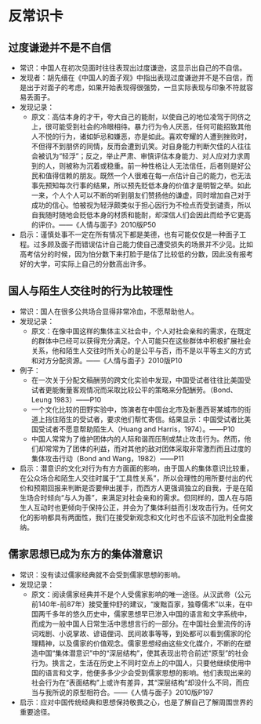 # 反常识卡

## 过度谦逊并不是不自信
* 常识：中国人在初次见面时往往表现出过度谦逊，这显示出自己的不自信。
* 发现者：胡先缙在《中国人的面子观》中指出表现过度谦逊并不是不自信，而是出于对面子的考虑，如果开始表现得很强势，一旦实际表现与印象不符就容易丢面子。
* 发现记录：
	* 原文：高估本身的才干，夸大自己的能耐，以使自己的地位凌驾于同侪之上，很可能受到社会的冷眼相待。暴力行为令人厌恶，任何可能招致其他人不悦的行为，诸如妒忌和嫌恶，亦是如此。喜欢夸耀的人遭到挫败时，不但得不到朋侪的同情，反而会遭到讥笑。对自身能力判断欠佳的人往往会被讥为“轻浮”；反之，举止严肃、审慎评估本身能力、对人应对力求周到的人，则被称为沉着或稳重。前一种性格让人无法信任，后者则是好公民和值得信赖的朋友。既然一个人很难在每一点估计自己的能力，也无法事先预知每次行事的结果，所以预先贬低本身的价值才是明智之举。如此一来，个人个人可以不断的听到朋友们赞扬他的谦虚，同时增加自己对于成功的信心。怕被视为轻浮颇类似于担心因行为不检点而受到谴责，所以自我随时随地会贬低本身的材质和能耐，却深信人们会因此而给予它更高的评价。——《人情与面子》2010版P50
* 启示：谨慎处事不一定在所有情况下都是美德，也有可能仅仅是一种面子工程。过多顾及面子而错误估计自己能力使自己遭受损失的场景并不少见。比如高考估分的时候，因为怕分数下来打脸于是估了比较低的分数，因此没有报考好的大学，可实际上自己的分数高出许多。

## 国人与陌生人交往时的行为比较理性
* 常识：国人在很多公共场合显得非常冷血，不愿帮助他人。
* 发现记录：
	* 原文：在像中国这样的集体主义社会中，个人对社会亲和的需求，在既定的群体中已经可以获得充分满足。个人可能只在这些群体中积极扩展社会关系，他和陌生人交往时所关心的是公平与否，而不是以平等主义的方式和对方分配资源。——《人情与面子》2010版P10
* 例子：
	* 在一次关于分配文稿酬劳的跨文化实验中发现，中国受试者往往比美国受试者更能衡量客观情况而采取比较公平的策略来分配酬劳。（Bond、Leung 1983）——P10
	* 一个文化比较的田野实验中，饰演者在中国台北市及新墨西哥某城市的街道上挡住陌生的受试者，要求他们帮忙寄信。结果显示：中国受试者比美国受试者不愿意帮助陌生人（Huang and Harris，1974）。——P10
	* 中国人常常为了维护团体内的人际和谐而压制或禁止攻击行为。然而，他们却常常为了团体的利益，而对其他的敌对团体采取非常激烈而且过度的集体攻击行动（Bond and Wang，1982）——P11
* 启示：潜意识的文化对行为有方方面面的影响，由于国人的集体意识比较重，在公众场合和陌生人交往时属于“工具性关系”，所以会理性的用所要付出的代价和预期回报来判断是否要伸出援手，而西方人更强调独立的自我，于是在陌生场合时倾向“与人为善”，来满足对社会亲和的需求。但同样的，国人在与陌生人互动时也更倾向于保持公正，并会为了集体利益而引发攻击行为。任何文化的影响都具有两面性，我们在接受新观念和文化时也不应该不加批判全盘接纳。

## 儒家思想已成为东方的集体潜意识
* 常识：没有读过儒家经典就不会受到儒家思想的影响。
* 发现记录：
	* 原文：阅读儒家经典并不是个人受儒家影响的唯一途径。从汉武帝（公元前140年-前87年）接受董仲舒的建议，“废黜百家，独尊儒术”以来，在中国两千多年的悠久历史中，儒家思想早已渗入中国的语言和文字系统中，而成为一般中国人日常生活中思想言行的一部分。在中国社会里流传的诗词戏剧、小说掌故、谚语俚词、民间故事等等，到处都可以看到儒家的伦理精神，以及儒家的价值观念。儒家思想经由这些文化媒介，不断的在塑造中国“集体潜意识”中的“深层结构”，使其表现出符合前述“原型”的社会行为。换言之，生活在历史上不同时空点上的中国人，只要他继续使用中国的语言和文字，他便多多少少会受到儒家思想的影响。他们表现出来的社会行为在“表面结构”上或许有差异，其“深层结构”却没什么不同，而应当与我所说的原型相符合。——《人情与面子》2010版P197
* 启示：应对中国传统经典和思想保持敬畏之心，也是了解自己了解周围世界的重要途径。